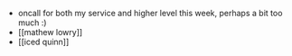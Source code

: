 - oncall for both my service and higher level this week, perhaps a bit too much :)
- [[mathew lowry]]
- [[iced quinn]]